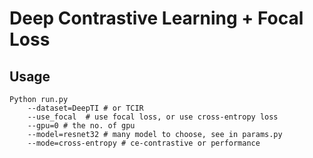 # Deep Contrastive Learning + Focal Loss

## Usage
``` shell
Python run.py 
    --dataset=DeepTI # or TCIR
    --use_focal  # use focal loss, or use cross-entropy loss
    --gpu=0 # the no. of gpu
    --model=resnet32 # many model to choose, see in params.py
    --mode=cross-entropy # ce-contrastive or performance
```